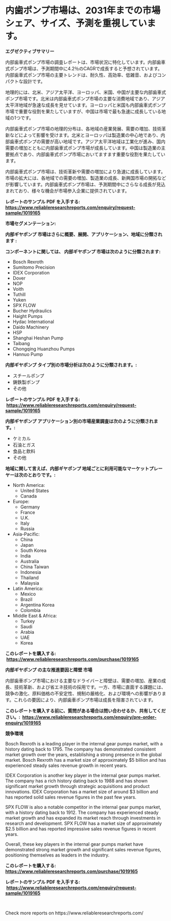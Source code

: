 <p><h1>内歯ポンプ市場は、2031年までの市場シェア、サイズ、予測を重視しています。</h1></p><p><strong>エグゼクティブサマリー</strong></p>
<p><p>内部歯車式ポンプ市場の調査レポートは、市場状況に特化しています。内部歯車式ポンプ市場は、予測期間中に4.2％のCAGRで成長すると予想されています。内部歯車式ポンプ市場の主要トレンドは、耐久性、高効率、低雑音、およびコンパクトな設計です。</p><p>地理的には、北米、アジア太平洋、ヨーロッパ、米国、中国が主要な内部歯車式ポンプ市場です。北米は内部歯車式ポンプ市場の主要な消費地域であり、アジア太平洋地域が急速な成長を見せています。ヨーロッパと米国も内部歯車式ポンプ市場で重要な役割を果たしていますが、中国は市場で最も急速に成長している地域の1つです。</p><p>内部歯車式ポンプ市場の地理的分布は、各地域の産業発展、需要の増加、技術革新などによって影響を受けます。北米とヨーロッパは製造業の中心地であり、内部歯車式ポンプの需要が高い地域です。アジア太平洋地域は工業化が進み、国内需要の増加とともに内部歯車式ポンプ市場が成長しています。中国は製造業の主要拠点であり、内部歯車式ポンプ市場においてますます重要な役割を果たしています。</p><p>内部歯車式ポンプ市場は、技術革新や需要の増加により急速に成長しています。市場の拡大には、各地域での需要の増加、製造業の成長、新興国市場の開拓などが影響しています。内部歯車式ポンプ市場は、予測期間中にさらなる成長が見込まれており、様々な機会が市場参入企業に提供されています。</p></p>
<p><strong>レポートのサンプル PDF を入手する: <a href="https://www.reliableresearchreports.com/enquiry/request-sample/1019165">https://www.reliableresearchreports.com/enquiry/request-sample/1019165</a></strong></p>
<p><strong>市場セグメンテーション:</strong></p>
<p><strong> 内部ギヤポンプ 市場はさらに概要、展開、アプリケーション、地域に分類されます :</strong></p>
<p><strong>コンポーネントに関しては、 内部ギヤポンプ 市場は次のように分類されます: &nbsp;</strong></p>
<p><ul><li>Bosch Rexroth</li><li>Sumitomo Precision</li><li>IDEX Corporation</li><li>Dover</li><li>NOP</li><li>Voith</li><li>Tuthill</li><li>Yuken</li><li>SPX FLOW</li><li>Bucher Hydraulics</li><li>Haight Pumps</li><li>Hydac International</li><li>Daido Machinery</li><li>HSP</li><li>Shanghai Heshan Pump</li><li>Taibang</li><li>Chongqing Huanzhou Pumps</li><li>Hannuo Pump</li></ul></p>
<p><strong> 内部ギヤポンプ タイプ別の市場分析は次のように分類されます。:</strong></p>
<p><ul><li>スチールポンプ</li><li>鋳鉄製ポンプ</li><li>その他</li></ul></p>
<p><strong>レポートのサンプル PDF を入手する: &nbsp;<a href="https://www.reliableresearchreports.com/enquiry/request-sample/1019165">https://www.reliableresearchreports.com/enquiry/request-sample/1019165</a></strong></p>
<p><strong> 内部ギヤポンプ アプリケーション別の市場産業調査は次のように分類されます。:</strong></p>
<p><ul><li>ケミカル</li><li>石油とガス</li><li>食品と飲料</li><li>その他</li></ul></p>
<p><strong>地域に関して言えば、内部ギヤポンプ 地域ごとに利用可能なマーケットプレーヤーは次のとおりです。:</strong></p>
<p><ul>
    <li>
        North America:
        <ul>
            <li>United States</li>
            <li>Canada</li>
        </ul>
    </li>
    <li>
        Europe:
        <ul>
            <li>Germany</li>
            <li>France</li>
            <li>U.K.</li>
            <li>Italy</li>
            <li>Russia</li>
        </ul>
    </li>
    <li>
        Asia-Pacific:
        <ul>
            <li>China</li>
            <li>Japan</li>
            <li>South Korea</li>
            <li>India</li>
            <li>Australia</li>
            <li>China Taiwan</li>
            <li>Indonesia</li>
            <li>Thailand</li>
            <li>Malaysia</li>
        </ul>
    </li>
    <li>
        Latin America:
        <ul>
            <li>Mexico</li>
            <li>Brazil</li>
            <li>Argentina Korea</li>
            <li>Colombia</li>
        </ul>
    </li>
    <li>
        Middle East & Africa:
        <ul>
            <li>Turkey</li>
            <li>Saudi</li>
            <li>Arabia</li>
            <li>UAE</li>
            <li>Korea</li>
        </ul>
    </li>
    </ul></p>
<p><strong>このレポートを購入する: &nbsp;<a href="https://www.reliableresearchreports.com/purchase/1019165">https://www.reliableresearchreports.com/purchase/1019165</a></strong></p>
<p><strong>内部ギヤポンプ の主な推進要因と障壁 市場</strong></p>
<p><p>内部歯車ポンプ市場における主要なドライバーと障壁は、需要の増加、産業の成長、技術革新、および省エネ技術の採用です。一方、市場に直面する課題には、競争の激化、原料価格の不安定性、規制の厳格化、および環境への影響があります。これらの要因により、内部歯車ポンプ市場は成長を阻害されています。</p></p>
<p><strong>このレポートを購入する前に、質問がある場合は問い合わせるか、共有してください。:&nbsp; <a href="https://www.reliableresearchreports.com/enquiry/pre-order-enquiry/1019165">https://www.reliableresearchreports.com/enquiry/pre-order-enquiry/1019165</a></strong></p>
<p><strong>競争環境</strong></p>
<p><p>Bosch Rexroth is a leading player in the internal gear pumps market, with a history dating back to 1795. The company has demonstrated consistent market growth over the years, establishing a strong presence in the global market. Bosch Rexroth has a market size of approximately $5 billion and has experienced steady sales revenue growth in recent years.</p><p>IDEX Corporation is another key player in the internal gear pumps market. The company has a rich history dating back to 1988 and has shown significant market growth through strategic acquisitions and product innovations. IDEX Corporation has a market size of around $3 billion and has reported solid sales revenue figures in the past few years.</p><p>SPX FLOW is also a notable competitor in the internal gear pumps market, with a history dating back to 1912. The company has experienced steady market growth and has expanded its market reach through investments in research and development. SPX FLOW has a market size of approximately $2.5 billion and has reported impressive sales revenue figures in recent years.</p><p>Overall, these key players in the internal gear pumps market have demonstrated strong market growth and significant sales revenue figures, positioning themselves as leaders in the industry.</p></p>
<p><strong>このレポートを購入する: &nbsp; <a href="https://www.reliableresearchreports.com/purchase/1019165">https://www.reliableresearchreports.com/purchase/1019165</a></strong></p>
<p><strong>レポートのサンプル PDF を入手する: &nbsp;<a href="https://www.reliableresearchreports.com/enquiry/request-sample/1019165">https://www.reliableresearchreports.com/enquiry/request-sample/1019165</a></strong><strong></strong></p>
<p>&nbsp;</p>
<p>Check more reports on https://www.reliableresearchreports.com/</p>